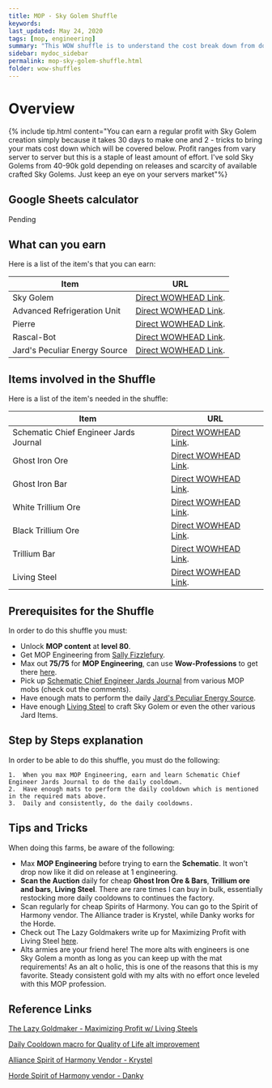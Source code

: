 ```yaml
---
title: MOP - Sky Golem Shuffle
keywords:
last_updated: May 24, 2020
tags: [mop, engineering]
summary: "This WOW shuffle is to understand the cost break down from doing one of my personal favorite shuffles, the Sky Golem shuffle"
sidebar: mydoc_sidebar
permalink: mop-sky-golem-shuffle.html
folder: wow-shuffles
---
```


# Overview
{% include tip.html content="You can earn a regular profit with Sky Golem creation simply because it takes 30 days to make one and 2 - tricks to bring your mats cost down which will be covered below. Profit ranges from vary server to server but this is a staple of least amount of effort. I've sold Sky Golems from 40-90k gold depending on releases and scarcity of available crafted Sky Golems. Just keep an eye on your servers market"%}

## Google Sheets calculator
Pending

## What can you earn

Here is a list of the item's that you can earn:

|Item|URL|
|-------|--------|
|Sky Golem|[Direct WOWHEAD Link](https://www.wowhead.com/spell=139192/sky-golem).|
|Advanced Refrigeration Unit|[Direct WOWHEAD Link](https://www.wowhead.com/item=92747/advanced-refrigeration-unit).|
|Pierre|[Direct WOWHEAD Link](https://www.wowhead.com/item=94903/pierre).|
|Rascal-Bot|[Direct WOWHEAD Link](https://www.wowhead.com/item=100905/rascal-bot).|
|Jard's Peculiar Energy Source|[Direct WOWHEAD Link](https://www.wowhead.com/item=94113/jards-peculiar-energy-source).|

## Items involved in the Shuffle

Here is a list of the item's needed in the shuffle:

|Item|URL|
|-------|--------|
|Schematic Chief Engineer Jards Journal|[Direct WOWHEAD Link](https://www.wowhead.com/item=100910/schematic-chief-engineer-jards-journal#comments).|
|Ghost Iron Ore|[Direct WOWHEAD Link](https://www.wowhead.com/item=72092/ghost-iron-ore).|
|Ghost Iron Bar|[Direct WOWHEAD Link](https://www.wowhead.com/item=72096/ghost-iron-bar).|
|White Trillium Ore|[Direct WOWHEAD Link](https://www.wowhead.com/item=72103/white-trillium-ore).|
|Black Trillium Ore|[Direct WOWHEAD Link](https://www.wowhead.com/item=72094/black-trillium-ore).|
|Trillium Bar|[Direct WOWHEAD Link](https://www.wowhead.com/item=72095/trillium-bar).|
|Living Steel|[Direct WOWHEAD Link](https://www.wowhead.com/item=72104/living-steel).|

## Prerequisites for the Shuffle
In order to do this shuffle you must:

* Unlock **MOP content** at **level 80**.
* Get MOP Engineering from [Sally Fizzlefury](https://www.wowhead.com/npc=55143/sally-fizzlefury).
* Max out **75/75** for **MOP Engineering**, can use **Wow-Professions** to get there [here](https://www.wow-professions.com/guides/pandaria-engineering-leveling).
* Pick up [Schematic Chief Engineer Jards Journal](https://www.wowhead.com/item=100910/schematic-chief-engineer-jards-journal#comments) from various MOP mobs (check out the comments).
* Have enough mats to perform the daily [Jard's Peculiar Energy Source](https://www.wowhead.com/item=94113/jards-peculiar-energy-source).
* Have enough [Living Steel](https://www.wowhead.com/item=72104/living-steel) to craft Sky Golem or even the other various Jard Items.

## Step by Steps explanation
In order to be able to do this shuffle, you must do the following:

```
1.  When you max MOP Engineering, earn and learn Schematic Chief Engineer Jards Journal to do the daily cooldown.
2.  Have enough mats to perform the daily cooldown which is mentioned in the required mats above.
3.  Daily and consistently, do the daily cooldowns.
```

## Tips and Tricks
When doing this farms, be aware of the following:

* Max **MOP Engineering** before trying to earn the **Schematic**. It won't drop now like it did on release at 1 engineering.
* **Scan the Auction** daily for cheap **Ghost Iron Ore & Bars**, **Trillium ore and bars**, **Living Steel**. There are rare times I can buy in bulk, essentially restocking more daily cooldowns to continues the factory.
* Scan regularly for cheap Spirits of Harmony. You can go to the Spirit of Harmony vendor. The Alliance trader is Krystel, while Danky works for the Horde.
* Check out The Lazy Goldmakers write up for Maximizing Profit with Living Steel [here](https://thelazygoldmaker.com/maximizing-profit-living-steel).
* Alts armies are your friend here! The more alts with engineers is one Sky Golem a month as long as you can keep up with the mat requirements! As an alt o holic, this is one of the reasons that this is my favorite. Steady consistent gold with my alts with no effort once leveled with this MOP profession.

## Reference Links
[The Lazy Goldmaker - Maximizing Profit w/ Living Steels](https://thelazygoldmaker.com/maximizing-profit-living-steel)

[Daily Cooldown macro for Quality of Life alt improvement](https://www.reddit.com/r/woweconomy/comments/8mx4y9/wod_cds_shortcuts_this_will_make_your_daily_wow/)

[Alliance Spirit of Harmony Vendor - Krystel](https://www.wowhead.com/npc=66678/krystel)

[Horde Spirit of Harmony vendor - Danky](https://www.wowhead.com/npc=66685/danky)